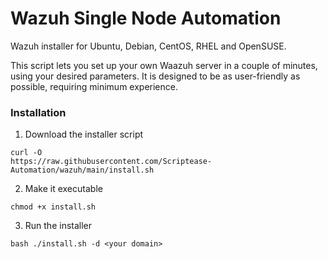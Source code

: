 # Wazuh Single Node Automation

Wazuh installer for Ubuntu, Debian, CentOS, RHEL and OpenSUSE.

This script lets you set up your own Waazuh server in a couple of minutes, 
using your desired parameters. It is designed to be as user-friendly as 
possible, requiring minimum experience.

### Installation	

1. Download the installer script

```
curl -O 
https://raw.githubusercontent.com/Scriptease-Automation/wazuh/main/install.sh
```

2. Make it executable

```
chmod +x install.sh
```

3. Run the installer

```
bash ./install.sh -d <your domain> 
```
